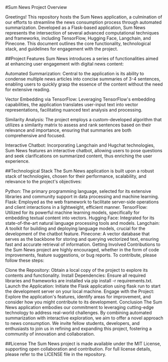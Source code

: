 
#Sum News Project Overview

Greetings! This repository hosts the Sum News application, a culmination of our efforts to streamline the news consumption process through automated summarization. Developed as a Flask-based application, Sum News represents the intersection of several advanced computational techniques and frameworks, including TensorFlow, Hugging Face, Langchain, and Pinecone. This document outlines the core functionality, technological stack, and guidelines for engagement with the project.

##Project Features
Sum News introduces a series of functionalities aimed at enhancing user engagement with digital news content:

Automated Summarization: Central to the application is its ability to condense multiple news articles into concise summaries of 3-4 sentences, enabling users to quickly grasp the essence of the content without the need for extensive reading.

Vector Embedding via TensorFlow: Leveraging TensorFlow's embedding capabilities, the application translates user-input text into vector representations, facilitating nuanced text analysis and processing.

Similarity Analysis: The project employs a custom-developed algorithm that utilizes a similarity matrix to assess and rank sentences based on their relevance and importance, ensuring that summaries are both comprehensive and focused.

Interactive Chatbot: Incorporating Langchain and Hugchat technologies, Sum News features an interactive chatbot, allowing users to pose questions and seek clarifications on summarized content, thus enriching the user experience.

##Technological Stack
The Sum News application is built upon a robust stack of technologies, chosen for their performance, scalability, and relevance to the project's objectives:

Python: The primary programming language, selected for its extensive libraries and community support in data processing and machine learning.
Flask: Employed as the web framework to facilitate server-side operations and client interactions in a lightweight, efficient manner.
TensorFlow: Utilized for its powerful machine learning models, specifically for embedding textual content into vectors.
Hugging Face: Integrated for its state-of-the-art natural language processing tools and models.
Langchain: A toolkit for building and deploying language models, crucial for the development of the chatbot feature.
Pinecone: A vector database that serves as the backbone for storing and querying vectorized text, ensuring fast and accurate retrieval of information.
Getting Involved
Contributions to the Sum News project are highly encouraged, whether in the form of code improvements, feature suggestions, or bug reports. To contribute, please follow these steps:

Clone the Repository: Obtain a local copy of the project to explore its contents and functionality.
Install Dependencies: Ensure all required libraries and frameworks are installed via pip install -r requirements.txt.
Launch the Application: Initiate the Flask application using flask run to start the development server on your local machine.
Engage with the Project: Explore the application's features, identify areas for improvement, and consider how you might contribute to its development.
Conclusion
The Sum News application embodies our commitment to leveraging cutting-edge technology to address real-world challenges. By combining automated summarization with interactive exploration, we aim to offer a novel approach to news consumption. We invite fellow students, developers, and enthusiasts to join us in refining and expanding this project, fostering a community of innovation and collaboration.

##License
The Sum News project is made available under the MIT License, supporting open collaboration and contribution. For full license details, please refer to the LICENSE file in the repository.
